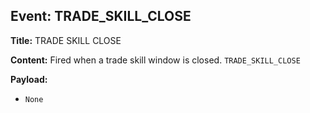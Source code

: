 ## Event: TRADE_SKILL_CLOSE

**Title:** TRADE SKILL CLOSE

**Content:**
Fired when a trade skill window is closed.
`TRADE_SKILL_CLOSE`

**Payload:**
- `None`